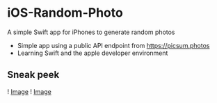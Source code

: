 # iOS-Random-Photo
A simple Swift app for iPhones to generate random photos

- Simple app using a public API endpoint from https://picsum.photos
- Learning Swift and the apple developer environment 

## Sneak peek
! [Image](https://imgur.com/a/GuWSUiH.jpg)
! [Image](https://imgur.com/M4fSXtE.jpg)
